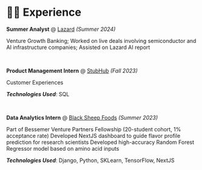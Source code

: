 # 👨‍💻 Experience

**Summer Analyst** @ [Lazard](https://www.lazard.com/) _(Summer 2024)_

Venture Growth Banking; Worked on live deals involving semiconductor and AI infrastructure companies; Assisted on Lazard AI report

&nbsp;

**Product Management Intern** @ [StubHub](https://www.stubhub.com/) _(Fall 2023)_

Customer Experiences

_**Technologies Used**_: SQL

&nbsp;

**Data Analytics Intern** @ [Black Sheep Foods](https://blacksheepfoods.com/) _(Summer 2023)_

Part of Bessemer Venture Partners Fellowship (20-student cohort, 1% acceptance rate)
Developed NextJS dashboard to guide flavor profile prediction for research scientists
Developed high-accuracy Random Forest Regressor model based on amino acid inputs

_**Technologies Used**_: Django, Python, SKLearn, TensorFlow, NextJS

&nbsp;